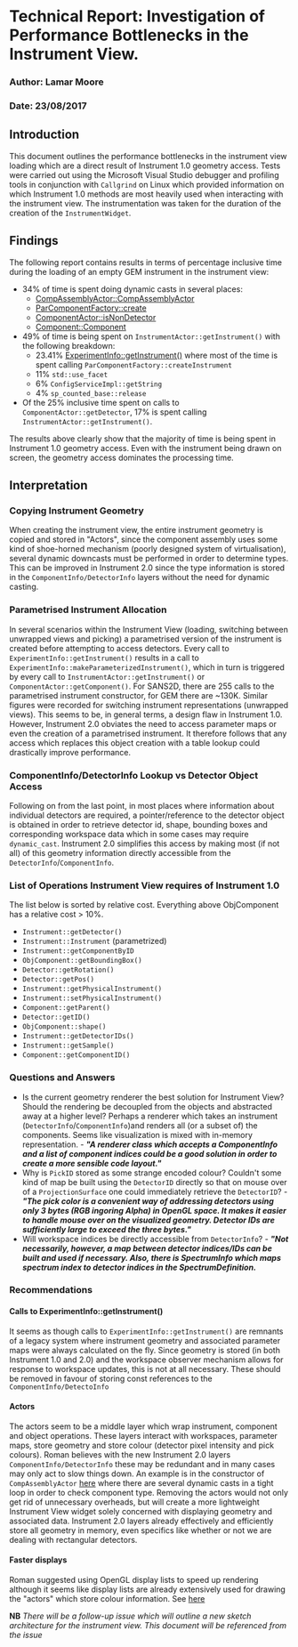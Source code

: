 # Technical Report: Investigation of Performance Bottlenecks in the Instrument View.

### Author: Lamar Moore
### Date: 23/08/2017

## Introduction
This document outlines the performance bottlenecks in the instrument view loading which are a direct result of Instrument 1.0 geometry access. Tests were carried out using the Microsoft Visual Studio debugger and profiling tools in conjunction with `Callgrind` on Linux which provided information on which Instrument 1.0 methods are most heavily used when interacting with the instrument view. The instrumentation was taken for the duration of the creation of the `InstrumentWidget`.

## Findings
The following report contains results in terms of percentage inclusive time during the loading of an empty GEM instrument in the instrument view:

- 34% of time is spent doing dynamic casts in several places: 
	- [CompAssemblyActor::CompAssemblyActor](https://github.com/mantidproject/mantid/blob/7fa758ce336c6ac8ad590c6f3476311d28ed54b2/qt/widgets/instrumentview/src/CompAssemblyActor.cpp#L52)
	- [ParComponentFactory::create](https://github.com/mantidproject/mantid/blob/546b2eccbaf236fd217ccbd21573f88aa0272103/Framework/Geometry/src/Instrument/ParComponentFactory.cpp#L58)
	- [ComponentActor::isNonDetector](https://github.com/mantidproject/mantid/blob/7fa758ce336c6ac8ad590c6f3476311d28ed54b2/qt/widgets/instrumentview/src/ComponentActor.cpp#L69)
	- [Component::Component](https://github.com/mantidproject/mantid/blob/master/Framework/Geometry/src/Instrument/Component.cpp#L25)
- 49% of time is being spent on `InstrumentActor::getInstrument()` with the following breakdown:
	- 23.41%  [ExperimentInfo::getInstrument()](https://github.com/mantidproject/mantid/blob/master/Framework/API/src/ExperimentInfo.cpp#L218) where most of the time is spent calling `ParComponentFactory::createInstrument`
	- 11% `std::use_facet`
	- 6% `ConfigServiceImpl::getString`
	- 4% `sp_counted_base::release`
- Of the 25% inclusive time spent on calls to `ComponentActor::getDetector`, 17% is spent calling `InstrumentActor::getInstrument()`.

The results above clearly show that the majority of time is being spent in Instrument 1.0 geometry access. Even with the instrument being drawn on screen, the geometry access dominates the processing time.

## Interpretation 
### Copying Instrument Geometry
When creating the instrument view, the entire instrument geometry is copied and stored in "Actors", since the component assembly uses some kind of shoe-horned mechanism (poorly designed system of virtualisation), several dynamic downcasts must be performed in order to determine types. This can be improved in Instrument 2.0 since the type information is stored in the `ComponentInfo/DetectorInfo` layers without the need for dynamic casting.
 
### Parametrised Instrument Allocation
In several scenarios within the Instrument View (loading, switching between unwrapped views and picking) a parametrised version of the instrument is created before attempting to access detectors. Every call to `ExperimentInfo::getInstrument()` results in a call to `ExperimentInfo::makeParameterizedInstrument()`, which in turn is triggered by every call to `InstrumentActor::getInstrument()` or `ComponentActor::getComponent()`. For SANS2D, there are 255 calls to the parametrised instrument constructor, for GEM there are ~130K. Similar figures were recorded for switching instrument representations (unwrapped views). This seems to be, in general terms, a design flaw in Instrument 1.0. However, Instrument 2.0 obviates the need to access parameter maps or even the creation of a parametrised instrument. It therefore follows that any access which replaces this object creation with a table lookup could drastically improve performance.

### ComponentInfo/DetectorInfo Lookup vs Detector Object Access
Following on from the last point, in most places where information about individual detectors are required, a pointer/reference to the detector object is obtained in order to retrieve detector id, shape, bounding boxes and corresponding workspace data which in some cases may require `dynamic_cast`. Instrument 2.0 simplifies this access by making most (if not all) of this geometry information directly accessible from the `DetectorInfo`/`ComponentInfo`. 

### List of Operations Instrument View requires of Instrument 1.0
The list below is sorted by relative cost. Everything above ObjComponent has a relative cost > 10%.
- `Instrument::getDetector()`
- `Instrument::Instrument` (parametrized)
- `Instrument::getComponentByID`
- `ObjComponent::getBoundingBox()`
- `Detector::getRotation()`
- `Detector::getPos()` 
- `Instrument::getPhysicalInstrument()`
- `Instrument::setPhysicalInstrument()`
- `Component::getParent()`
- `Detector::getID()`
- `ObjComponent::shape()`
- `Instrument::getDetectorIDs()`
- `Instrument::getSample()`
- `Component::getComponentID()`

### Questions and Answers
- Is the current geometry renderer the best solution for Instrument View? Should the rendering be decoupled from the objects and abstracted away at a higher level? Perhaps a renderer which takes an instrument (`DetectorInfo`/`ComponentInfo`)and renders all (or a subset of) the components. Seems like visualization is mixed with in-memory representation. - ***"A renderer class which accepts a ComponentInfo and a list of component indices could be a good solution in order to create a more sensible code layout."***
- Why is `PickID` stored as some strange encoded colour? Couldn't some kind of map be built using the `DetectorID` directly so that on mouse over of a `ProjectionSurface` one could immediately retrieve the `DetectorID`? - ***"The pick color is a convenient way of addressing detectors using only 3 bytes (RGB ingoring Alpha) in OpenGL space. It makes it easier to handle mouse over on the visualized geometry. Detector IDs are sufficiently large to exceed the three bytes."***
- Will workspace indices be directly accessible from `DetectorInfo`? - ***"Not necessarily, however, a map between detector indices/IDs can be built and used if necessary. Also, there is SpectrumInfo which maps spectrum index to detector indices in the SpectrumDefinition.***

### Recommendations

#### Calls to ExperimentInfo::getInstrument()

It seems as though calls to `ExperimentInfo::getInstrument()` are remnants of a legacy system where instrument geometry and associated parameter maps were always calculated on the fly. Since geometry is stored (in both Instrument 1.0 and 2.0) and the workspace observer mechanism allows for response to workspace updates, this is not at all necessary. These should be removed in favour of storing const references to the `ComponentInfo/DetectoInfo`

#### Actors 

The actors seem to be a middle layer which wrap instrument, component and object operations. These layers interact with workspaces, parameter maps, store geometry and store colour (detector pixel intensity and pick colours). Roman believes with the new Instrument 2.0 layers `ComponentInfo/DetectorInfo` these may be redundant and in many cases may only act to slow things down. An example is in the constructor of `CompAssemblyActor` [here](https://github.com/mantidproject/mantid/blob/master/qt/widgets/instrumentview/src/CompAssemblyActor.cpp#L41) where there are several dynamic casts in a tight loop in order to check component type. Removing the actors would not only get rid of unnecessary overheads, but will create a more lightweight Instrument View widget solely concerned with displaying geometry and associated data. Instrument 2.0 layers already effectively and efficiently store all geometry in memory, even specifics like whether or not we are dealing with rectangular detectors.

#### Faster displays

Roman suggested using OpenGL display lists to speed up rendering although it seems like display lists are already extensively used for drawing the "actors" which store colour information. See [here](https://github.com/mantidproject/mantid/blob/master/qt/widgets/instrumentview/src/GLActorCollection.cpp#L39)


**NB** *There will be a follow-up issue which will outline a new sketch architecture for the instrument view. This document will be referenced from the issue*
